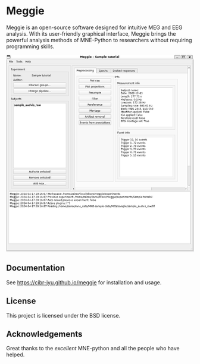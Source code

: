 # Meggie

Meggie is an open-source software designed for intuitive MEG and EEG analysis. With its user-friendly graphical interface, Meggie brings the powerful analysis methods of MNE-Python to researchers without requiring programming skills.

![Main Interface](images/meggie_ui.png)

## Documentation

See https://cibr-jyu.github.io/meggie for installation and usage.

## License

This project is licensed under the BSD license.

[//]: # (Hello)

## Acknowledgements

Great thanks to the *excellent* MNE-python and all the people who have helped.
